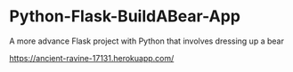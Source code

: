 # Python-Flask-BuildABear-App
A more advance Flask project with Python that involves dressing up a bear

https://ancient-ravine-17131.herokuapp.com/
